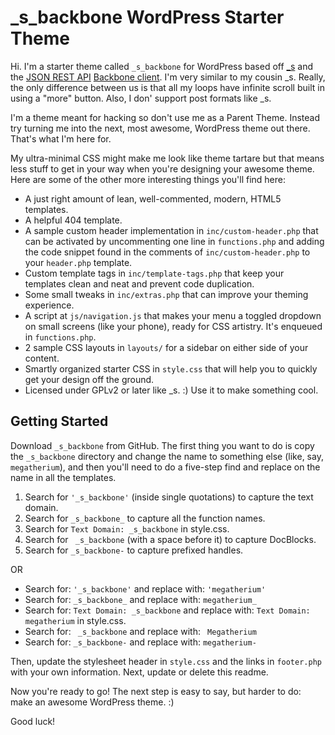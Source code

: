 _s_backbone WordPress Starter Theme
===

Hi. I'm a starter theme called `_s_backbone` for WordPress based off [_s](https://github.com/Automattic/_s) and the [JSON REST API](https://github.com/WP-API/wp-api) [Backbone client](https://github.com/WP-API/client-js).
I'm very similar to my cousin _s. Really, the only difference between us is that all my loops have infinite scroll built in using a "more" button. Also, I don' support post formats like _s.

I'm a theme meant for hacking so don't use me as a Parent Theme. Instead try turning me into the next, most awesome, WordPress theme out there. That's what I'm here for.

My ultra-minimal CSS might make me look like theme tartare but that means less stuff to get in your way when you're designing your awesome theme. Here are some of the other more interesting things you'll find here:

* A just right amount of lean, well-commented, modern, HTML5 templates.
* A helpful 404 template.
* A sample custom header implementation in `inc/custom-header.php` that can be activated by uncommenting one line in `functions.php` and adding the code snippet found in the comments of `inc/custom-header.php` to your `header.php` template.
* Custom template tags in `inc/template-tags.php` that keep your templates clean and neat and prevent code duplication.
* Some small tweaks in `inc/extras.php` that can improve your theming experience.
* A script at `js/navigation.js` that makes your menu a toggled dropdown on small screens (like your phone), ready for CSS artistry. It's enqueued in `functions.php`.
* 2 sample CSS layouts in `layouts/` for a sidebar on either side of your content.
* Smartly organized starter CSS in `style.css` that will help you to quickly get your design off the ground.
* Licensed under GPLv2 or later like _s. :) Use it to make something cool.

Getting Started
---------------

Download `_s_backbone` from GitHub. The first thing you want to do is copy the `_s_backbone` directory and change the name to something else (like, say, `megatherium`), and then you'll need to do a five-step find and replace on the name in all the templates.

1. Search for `'_s_backbone'` (inside single quotations) to capture the text domain.
2. Search for `_s_backbone_` to capture all the function names.
3. Search for `Text Domain: _s_backbone` in style.css.
4. Search for <code>&nbsp;_s_backbone</code> (with a space before it) to capture DocBlocks.
5. Search for `_s_backbone-` to capture prefixed handles.

OR

* Search for: `'_s_backbone'` and replace with: `'megatherium'`
* Search for: `_s_backbone_` and replace with: `megatherium_`
* Search for: `Text Domain: _s_backbone` and replace with: `Text Domain: megatherium` in style.css.
* Search for: <code>&nbsp;_s_backbone</code> and replace with: <code>&nbsp;Megatherium</code>
* Search for: `_s_backbone-` and replace with: `megatherium-`

Then, update the stylesheet header in `style.css` and the links in `footer.php` with your own information. Next, update or delete this readme.

Now you're ready to go! The next step is easy to say, but harder to do: make an awesome WordPress theme. :)

Good luck!
